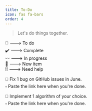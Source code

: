 ```yaml
---
title: To-Do
icon: fas fa-bars
order: 4
---
```


> Let's do things together.  

:white_medium_square: ---> To do  
:heavy_check_mark: ---> Complete  
:wavy_dash: ---> In progress  
:star2: ---> New item  
:bangbang: ---> Need help  

:white_medium_square: Fix 1 bug on GitHub issues in June.  
:white_small_square: Paste the link here when you're done.

:white_medium_square: Implement 1 algorithm of your choice.  
:white_small_square: Paste the link here when you're done.
